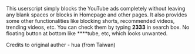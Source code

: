 This userscript simply blocks the YouTube ads completely without leaving any blank spaces or blocks in Homepage and other pages.
It also provides some other functionalities like blocking shorts, recommended videos, trending videos, etc. You can check them by typing **2333** in search box. No floating button at bottom like ****tube, etc, which looks unwanted.


Credits to original auther - hua (from Taiwan)
